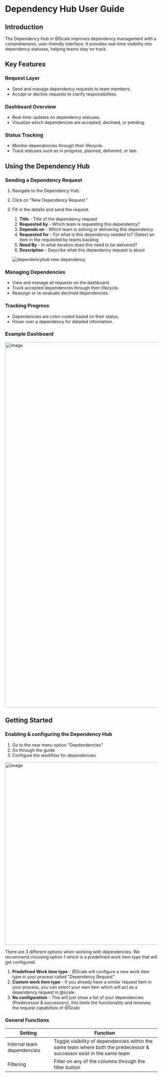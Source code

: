 # Dependency Hub User Guide

## Introduction

The Dependency Hub in @Scale improves dependency management with a comprehensive, user-friendly interface. It provides real-time visibility into dependency statuses, helping teams stay on track.

## Key Features

### Request Layer
- Send and manage dependency requests to team members.
- Accept or decline requests to clarify responsibilities.

### Dashboard Overview
- Real-time updates on dependency statuses.
- Visualize which dependencies are accepted, declined, or pending.

### Status Tracking
- Monitor dependencies through their lifecycle.
- Track statuses such as in progress, planned, delivered, or late.

## Using the Dependency Hub

### Sending a Dependency Request
1. Navigate to the Dependency Hub.
2. Click on "New Dependency Request."
3. Fill in the details and send the request.
   1. **Title** - Title of the dependency request
   2. **Requested by** - Which team is requesting this dependency?
   3. **Depends on** - Which team is solving or delivering this dependency
   4. **Requested for** - For what is this dependency needed to? (Select an item in the requested by teams backlog
   5. **Need By** - In what iteration does this need to be delivered?
   6. **Description** - Describe what this dependency request is about
      
   ![dependencyhub new dependency](https://github.com/solidify/scale/assets/83336871/187b1280-3978-4b51-ac5f-870d6d75f3bc)


### Managing Dependencies
- View and manage all requests on the dashboard.
- Track accepted dependencies through their lifecycle.
- Reassign or re-evaluate declined dependencies.

### Tracking Progress
- Dependencies are color-coded based on their status.
- Hover over a dependency for detailed information.

### Example Dashboard

<img width="1200" alt="image" src="https://github.com/solidify/scale/assets/83336871/2c637243-af78-4920-b6b0-9765824dbe49">


## Getting Started

### Enabling & configuring the Dependency Hub
1. Go to the new menu option "Depdendencies"
2. Go through the guide
3. Configure the workflow for dependencies
<img width="600" alt="image" src="https://github.com/solidify/scale/assets/83336871/c8feeaef-8b7a-496e-9ce9-599a6da2c7c3">

There are 3 different options when working with dependencies. We recommend choosing option 1 which is a predefined work item type that will get configured.
1. **Predefined Work item type** - @Scale will configure a new work item type in your process called "Dependency Request" 
2. **Custom work item type** - If you already have a similar request item in your process, you can select your own item which will act as a dependency request in @scale.
3. **No configuration** - This will just show a list of your dependencies (Predecessor & successors), this limits the functionality and removes the request capabilties of @Scale

### General Functions

| **Setting** | **Function** |
|-------------|--------------|
| Internal team dependencies | Toggle visibility of dependencies within the same team where both the predecessor & successor exist in the same team |
| Filtering | Filter on any of the columns through the filter button|

